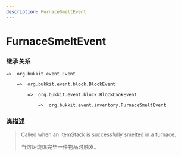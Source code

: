 ```yaml
---
description: FurnaceSmeltEvent
---
```


# FurnaceSmeltEvent

### 继承关系

    =>  org.bukkit.event.Event

        =>  org.bukkit.event.block.BlockEvent

            =>  org.bukkit.event.block.BlockCookEvent

                =>  org.bukkit.event.inventory.FurnaceSmeltEvent

### 类描述

> Called when an ItemStack is successfully smelted in a furnace.
> 
> <p>
> 
> 当熔炉烧炼完毕一件物品时触发。